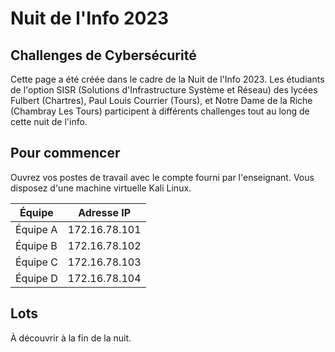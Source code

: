 # Nuit de l'Info 2023

## Challenges de Cybersécurité

Cette page a été créée dans le cadre de la Nuit de l'Info 2023. Les étudiants de l'option SISR (Solutions d'Infrastructure Système et Réseau) des lycées Fulbert (Chartres), Paul Louis Courrier (Tours), et Notre Dame de la Riche (Chambray Les Tours) participent à différents challenges tout au long de cette nuit de l'info.

## Pour commencer

Ouvrez vos postes de travail avec le compte fourni par l'enseignant. Vous disposez d'une machine virtuelle Kali Linux.

| Équipe      | Adresse IP    |
|-------------|---------------|
| Équipe A    | 172.16.78.101  |
| Équipe B    | 172.16.78.102  |
| Équipe C    | 172.16.78.103  |
| Équipe D    | 172.16.78.104  |

## Lots

À découvrir à la fin de la nuit.
